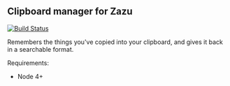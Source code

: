 ## Clipboard manager for Zazu

[![Build Status](https://travis-ci.org/tinytacoteam/clipboard.svg?branch=master)](https://travis-ci.org/tinytacoteam/clipboard)

Remembers the things you've copied into your clipboard, and gives it back in a
searchable format.

Requirements:

* Node 4+
